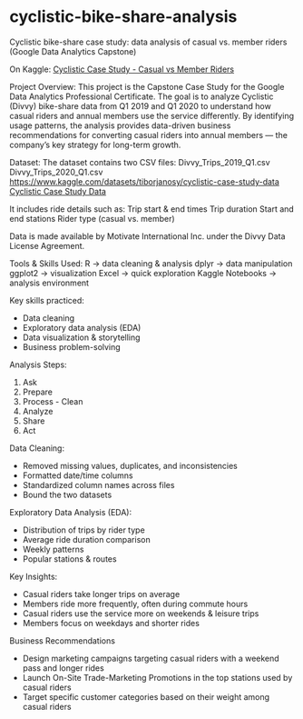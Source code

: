 # cyclistic-bike-share-analysis
Cyclistic bike-share case study: data analysis of casual vs. member riders (Google Data Analytics Capstone)

On Kaggle: [Cyclistic Case Study - Casual vs Member Riders](https://www.kaggle.com/code/tiborjanosy/cyclistic-case-study-casual-vs-member-riders)

Project Overview:
This project is the Capstone Case Study for the Google Data Analytics Professional Certificate.
The goal is to analyze Cyclistic (Divvy) bike-share data from Q1 2019 and Q1 2020 to understand how casual riders and annual members use the service differently.
By identifying usage patterns, the analysis provides data-driven business recommendations for converting casual riders into annual members — the company’s key strategy for long-term growth.

Dataset:
The dataset contains two CSV files:
Divvy_Trips_2019_Q1.csv
Divvy_Trips_2020_Q1.csv
https://www.kaggle.com/datasets/tiborjanosy/cyclistic-case-study-data
[Cyclistic Case Study Data](https://www.kaggle.com/datasets/tiborjanosy/cyclistic-case-study-data)

It includes ride details such as:
Trip start & end times
Trip duration
Start and end stations
Rider type (casual vs. member)

Data is made available by Motivate International Inc. under the Divvy Data License Agreement.

Tools & Skills Used:
R → data cleaning & analysis
dplyr → data manipulation
ggplot2 → visualization
Excel → quick exploration
Kaggle Notebooks → analysis environment

Key skills practiced:
- Data cleaning
- Exploratory data analysis (EDA)
- Data visualization & storytelling
- Business problem-solving

Analysis Steps:
1. Ask
2. Prepare
3. Process - Clean
4. Analyze
5. Share
6. Act

Data Cleaning:
- Removed missing values, duplicates, and inconsistencies
- Formatted date/time columns
- Standardized column names across files
- Bound the two datasets

Exploratory Data Analysis (EDA):
- Distribution of trips by rider type
- Average ride duration comparison
- Weekly patterns
- Popular stations & routes

Key Insights:
- Casual riders take longer trips on average
- Members ride more frequently, often during commute hours
- Casual riders use the service more on weekends & leisure trips
- Members focus on weekdays and shorter rides

Business Recommendations
- Design marketing campaigns targeting casual riders with a weekend pass and longer rides
- Launch On-Site Trade-Marketing Promotions in the top stations used by casual riders
- Target specific customer categories based on their weight among casual riders
